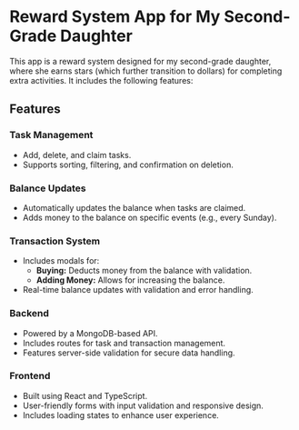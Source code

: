 # Reward System App for My Second-Grade Daughter

This app is a reward system designed for my second-grade daughter, where she earns stars (which further transition to dollars) for completing extra activities. It includes the following features:

## Features

### Task Management
- Add, delete, and claim tasks.
- Supports sorting, filtering, and confirmation on deletion.

### Balance Updates
- Automatically updates the balance when tasks are claimed.
- Adds money to the balance on specific events (e.g., every Sunday).

### Transaction System
- Includes modals for:
    - **Buying:** Deducts money from the balance with validation.
    - **Adding Money:** Allows for increasing the balance.
- Real-time balance updates with validation and error handling.

### Backend
- Powered by a MongoDB-based API.
- Includes routes for task and transaction management.
- Features server-side validation for secure data handling.

### Frontend
- Built using React and TypeScript.
- User-friendly forms with input validation and responsive design.
- Includes loading states to enhance user experience.